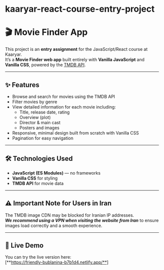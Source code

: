 # kaaryar-react-course-entry-project

# 🎬 Movie Finder App

This project is an **entry assignment** for the JavaScript/React course at Kaaryar.  
It’s a **Movie Finder web app** built entirely with **Vanilla JavaScript** and **Vanilla CSS**, powered by the [TMDB API](https://www.themoviedb.org/documentation/api).

---

## ✨ Features

- Browse and search for movies using the TMDB API
- Filter movies by genre
- View detailed information for each movie including:
  - Title, release date, rating
  - Overview (plot)
  - Director & main cast
  - Posters and images
- Responsive, minimal design built from scratch with Vanilla CSS
- Pagination for easy navigation

---

## 🛠️ Technologies Used

- **JavaScript (ES Modules)** — no frameworks
- **Vanilla CSS** for styling
- **TMDB API** for movie data

---

## ⚠️ Important Note for Users in Iran

The TMDB image CDN may be blocked for Iranian IP addresses.  
***We recommend using a VPN when visiting the website from Iran*** to ensure images load correctly and a smooth experience.

---
## 🚀 Live Demo

You can try the live version here:  
[**https://friendly-bublanina-b7b1d4.netlify.app/**]
